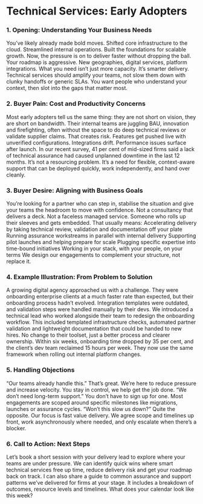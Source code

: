 # Technical Services: Early Adopters
### 1. Opening: Understanding Your Business Needs
You’ve likely already made bold moves. Shifted core infrastructure to the cloud. Streamlined internal operations. Built the foundations for scalable growth. Now, the pressure is on to deliver faster without dropping the ball.
Your roadmap is aggressive. New geographies, digital services, platform integrations. What you need isn’t just more capacity. It’s smarter delivery. Technical services should amplify your teams, not slow them down with clunky handoffs or generic SLAs. You want people who understand your context, then slot into the gaps that matter most.
### 2. Buyer Pain: Cost and Productivity Concerns
Most early adopters tell us the same thing: they are not short on vision, they are short on bandwidth. Their internal teams are juggling BAU, innovation and firefighting, often without the space to do deep technical reviews or validate supplier claims.
That creates risk. Features get pushed live with unverified configurations. Integrations drift. Performance issues surface after launch. In our recent survey, 41 per cent of mid-sized firms said a lack of technical assurance had caused unplanned downtime in the last 12 months.
It’s not a resourcing problem. It’s a need for flexible, context-aware support that can be deployed quickly, work independently, and hand over cleanly.
### 3. Buyer Desire: Aligning with Business Goals
You’re looking for a partner who can step in, stabilise the situation and give your teams the headroom to move with confidence. Not a consultancy that delivers a deck. Not a faceless managed service. Someone who rolls up their sleeves and gets embedded.
That usually means:
Accelerating delivery by taking technical review, validation and documentation off your plate
Running assurance workstreams in parallel with internal delivery
Supporting pilot launches and helping prepare for scale
Plugging specific expertise into time-bound initiatives
Working in your stack, with your people, on your terms
We design our engagements to complement your structure, not replace it.
### 4. Example Illustration: From Problem to Solution
A growing digital agency approached us with a challenge. They were onboarding enterprise clients at a much faster rate than expected, but their onboarding process hadn’t evolved. Integration templates were outdated, and validation steps were handled manually by their devs.
We introduced a technical lead who worked alongside their team to redesign the onboarding workflow. This included templated infrastructure checks, automated partner validation and lightweight documentation that could be handed to new hires. No change to their toolset, just a better process and clearer ownership.
Within six weeks, onboarding time dropped by 35 per cent, and the client’s dev team reclaimed 15 hours per week. They now use the same framework when rolling out internal platform changes.
### 5. Handling Objections
“Our teams already handle this.”
That’s great. We’re here to reduce pressure and increase velocity. You stay in control, we help get the job done.
“We don’t need long-term support.”
You don’t have to sign up for one. Most engagements are scoped around specific milestones like migrations, launches or assurance cycles.
“Won’t this slow us down?”
Quite the opposite. Our focus is fast value delivery. We agree scope and timelines up front, work asynchronously where needed, and only escalate when there’s a blocker.
### 6. Call to Action: Next Steps
Let’s book a short session with your delivery lead to explore where your teams are under pressure. We can identify quick wins where smart technical services free up time, reduce delivery risk and get your roadmap back on track.
I can also share a guide to common assurance and support patterns we’ve delivered for firms at your stage. It includes a breakdown of outcomes, resource levels and timelines. What does your calendar look like this week?
